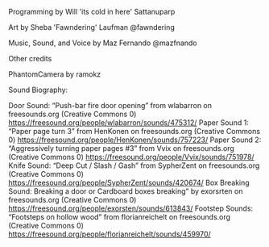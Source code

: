 Programming by Will 'its cold in here' Sattanuparp

Art by Sheba 'Fawndering' Laufman @fawndering

Music, Sound, and Voice by Maz Fernando @mazfnando




Other credits

PhantomCamera by ramokz

Sound Biography:

Door Sound: “Push-bar fire door opening” from wlabarron on freesounds.org (Creative Commons 0)
    https://freesound.org/people/wlabarron/sounds/475312/
Paper Sound 1: “Paper page turn 3” from HenKonen on freesounds.org (Creative Commons 0)
    https://freesound.org/people/HenKonen/sounds/757223/
Paper Sound 2: “Aggressively turning paper pages #3” from Vvix on freesounds.org (Creative Commons 0)
    https://freesound.org/people/Vvix/sounds/751978/
Knife Sound: “Deep Cut / Slash / Gash” from SypherZent on freesounds.org (Creative Commons 0)
    https://freesound.org/people/SypherZent/sounds/420674/
Box Breaking Sound: Breaking a door or Cardboard boxes breaking” by exorsrten on freesounds.org (Creative Commons 0)
    https://freesound.org/people/exorsten/sounds/613843/
Footstep Sounds: “Footsteps on hollow wood” from florianreichelt on freesounds.org (Creative Commons 0)
    https://freesound.org/people/florianreichelt/sounds/459970/ 

